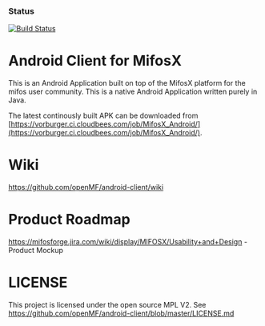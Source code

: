 ### Status
[![Build Status](https://travis-ci.org/openMF/android-client.svg?branch=master)](https://travis-ci.org/openMF/android-client)

# Android Client for MifosX

This is an Android Application built on top of the MifosX platform for the mifos user community. This is a native Android Application written purely in Java.

The latest continously built APK can be downloaded from [https://vorburger.ci.cloudbees.com/job/MifosX_Android/](https://vorburger.ci.cloudbees.com/job/MifosX_Android/).

# Wiki

https://github.com/openMF/android-client/wiki

# Product Roadmap

https://mifosforge.jira.com/wiki/display/MIFOSX/Usability+and+Design - Product Mockup

# LICENSE

This project is licensed under the open source MPL V2. See
https://github.com/openMF/android-client/blob/master/LICENSE.md
